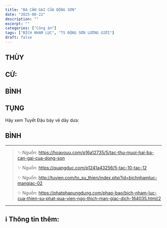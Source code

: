 ```yaml
---
title: "BA CÂN GAI CỦA ĐỘNG SƠN"
date: "2025-08-22"
description: ""
excerpt: ""
categories: ["Công án"]
tags: ["BÍCH NHAM LỤC", "TS ĐỘNG SƠN LƯƠNG GIỚI"]
draft: false
---
```


## THÙY

> 

## CỬ:

> 

## BÌNH



## TỤNG

Hãy xem Tuyết Đậu bày vẽ dây dưa:

> 

## BÌNH



***

> ✨ Nguồn:  https://hoavouu.com/p16a12735/5/tac-thu-muoi-hai-ba-can-gai-cua-dong-son
>
> ✨ Nguồn:  https://quangduc.com/p1241a43256/5-tac-10-tac-12
>
> ✨ Nguồn:  http://tuvien.com/to_su_thien/index.php?id=bichnhamluc-mangiac-02
>
> ✨ Nguồn:  https://phatphapungdung.com/phap-bao/bich-nham-luc-cua-thien-su-phat-qua-vien-ngo-thich-man-giac-dich-164035.html/2

***

## ℹ️ Thông tin thêm:

[^1]: ⭐️  <a href="https://blog.phapthihoi.org/gt-member/ts-dong-son-luong-gioi/" target="_blank">TS ĐỘNG SƠN LƯƠNG GIỚI</a>


